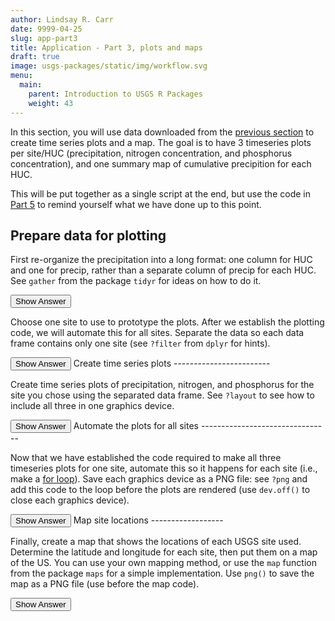 ```yaml
---
author: Lindsay R. Carr
date: 9999-04-25
slug: app-part3
title: Application - Part 3, plots and maps
draft: true 
image: usgs-packages/static/img/workflow.svg
menu:
  main:
    parent: Introduction to USGS R Packages
    weight: 43
---
```

In this section, you will use data downloaded from the [previous section](/usgs-packages/app-part2) to create time series plots and a map. The goal is to have 3 timeseries plots per site/HUC (precipitation, nitrogen concentration, and phosphorus concentration), and one summary map of cumulative precipition for each HUC.

This will be put together as a single script at the end, but use the code in [Part 5](/usgs-packages/app-part5) to remind yourself what we have done up to this point.

Prepare data for plotting
-------------------------

First re-organize the precipitation into a long format: one column for HUC and one for precip, rather than a separate column of precip for each HUC. See `gather` from the package `tidyr` for ideas on how to do it.

<button class="ToggleButton" onclick="toggle_visibility('reorganize-precip-data')">
Show Answer
</button>
              <div id="reorganize-precip-data" style="display:none">

``` r
library(tidyr)
precip_data_long <- gather(precip_data, huc8, precip, -which(!names(precip_data) %in% huc8s))
```

</div>

Choose one site to use to prototype the plots. After we establish the plotting code, we will automate this for all sites. Separate the data so each data frame contains only one site (see `?filter` from `dplyr` for hints).

<button class="ToggleButton" onclick="toggle_visibility('filter-data')">
Show Answer
</button>
              <div id="filter-data" style="display:none">

``` r
library(dplyr)

nitrogen_site1 <- filter(nitrogen_data, site_no == sites[1])
phosphorus_site1 <- filter(phosphorus_data, site_no == sites[1])

huc_site1 <- filter(sb_sites_info, site_no == sites[1]) %>% pull(huc_cd)
precip_site1 <- filter(precip_data_long, huc8 == huc_site1)
```

</div>
Create time series plots
------------------------

Create time series plots of precipitation, nitrogen, and phosphorus for the site you chose using the separated data frame. See `?layout` to see how to include all three in one graphics device.

<button class="ToggleButton" onclick="toggle_visibility('time-series-plots')">
Show Answer
</button>
              <div id="time-series-plots" style="display:none">

``` r
layout(matrix(1:3, nrow=3))
plot(precip_site1$DateTime, precip_site1$precip,
     col="red", pch=20, xlab = "Time", ylab = "Precip accumulation, in",
     main = paste("Site", sites[1]))
plot(nitrogen_site1$sample_dt, nitrogen_site1$result_va, 
     col="green", pch=20, xlab = "Time", ylab = "Nitrogren concentration, mg/l")
plot(phosphorus_site1$sample_dt, phosphorus_site1$result_va,
     col="blue", pch=20, xlab = "Time", ylab = "Phosphorus concentration, mg/l")
```

<img src='../static/application/time-series-plots-1.png'/ alt='precip, nitrogen, and phosphorus time series plot'/ title='time series plot'/>
</div>
Automate the plots for all sites
--------------------------------

Now that we have established the code required to make all three timeseries plots for one site, automate this so it happens for each site (i.e., make a [for loop](/intro-curriculum/reproduce/#looping)). Save each graphics device as a PNG file: see `?png` and add this code to the loop before the plots are rendered (use `dev.off()` to close each graphics device).

<button class="ToggleButton" onclick="toggle_visibility('automate-time-series-plots')">
Show Answer
</button>
              <div id="automate-time-series-plots" style="display:none">

``` r
site_fnames <- paste0("timeseries_", sites, ".png")

for(i in seq_along(sites)){
  site_i <- sites[i]
  huc_site_i <- filter(sb_sites_info, site_no == site_i) %>% pull(huc_cd) 

  precip_site_i <- filter(precip_data_long, huc8 == huc_site_i)
  nitrogen_site_i <- filter(nitrogen_data, site_no == site_i)
  phosphorus_site_i <- filter(phosphorus_data, site_no == site_i)
  
  png(filename = site_fnames[i], width=8, height=5, units="in", res=100)
  
  layout(matrix(1:3, nrow=3))
  plot(precip_site_i$DateTime, precip_site_i$precip,
       col="red", pch=20, xlab = "Time", ylab = "Precip accumulation, in",
       main = paste("Site", site_i))
  plot(nitrogen_site_i$sample_dt, nitrogen_site_i$result_va, 
       col="green", pch=20, xlab = "Time", ylab = "Nitrogren concentration, mg/l")
  plot(phosphorus_site_i$sample_dt, phosphorus_site_i$result_va,
       col="blue", pch=20, xlab = "Time", ylab = "Phosphorus concentration, mg/l")
  
  dev.off()
}
```

</div>
Map site locations
------------------

Finally, create a map that shows the locations of each USGS site used. Determine the latitude and longitude for each site, then put them on a map of the US. You can use your own mapping method, or use the `map` function from the package `maps` for a simple implementation. Use `png()` to save the map as a PNG file (use before the map code).

<button class="ToggleButton" onclick="toggle_visibility('map-sites')">
Show Answer
</button>
              <div id="map-sites" style="display:none">

``` r
library(maps)

xcoords <- sb_sites_info$dec_long_va
ycoords <- sb_sites_info$dec_lat_va

# for added flair, color the states that contain the sites
states_to_map <- stateCdLookup(as.numeric(unique(sb_sites_info$state_cd)), 
                               outputType = "fullName")

# save map as a png file
map_fname <- "site_map.png"
png(filename = map_fname, width=8, height=5, units="in", res=100)

# create the base map so that map extents are correct
map("usa")

# throw in the colored states
map("state", states_to_map, add = TRUE, fill=TRUE, col="lightblue", border = "lightblue")

# add state outlines
map("state", add=TRUE)

# throw on the site locations as points
points(sb_sites_info$dec_long_va, sb_sites_info$dec_lat_va, col="red", pch=20)

dev.off()
```

    ## png 
    ##   2

</div>
